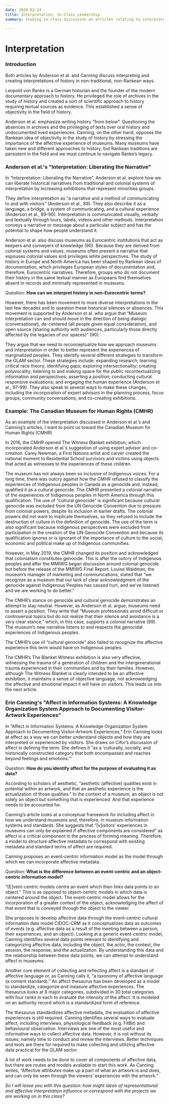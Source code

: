 ```yaml
---
date: 2020-02-24
title: Interpretation: In-Class Leadership
summary: leading in-class discussion on articles relating to interpretation

---
```


# Interpretation

### Introduction
Both articles by Anderson et al. and Canning discuss interpreting and creating interpretations of history in non-traditional, non-Rankean ways. 

Leopold von Ranke is a German historian and the founder of the modern documentary approach to history. He privileged the role of archives in the study of history and created a sort of scientific approach to history requiring textual sources as evidence. This established a sense of objectivity in the field of history. 

Anderson et al. emphasize writing history “from below”. Questioning the absences in archives and the privileging of texts over oral history and undocumented lived experiences. Canning, on the other hand, opposes the Rankean idea of objectivity in the study of history by stressing the importance of the affective experience of museums. Many museums have taken new and different approaches to history, but Rankean traditions are persistent in the field and we must continue to navigate Ranke’s legacy. 

### Anderson et al.'s "Interpretation: Liberating the Narrative"
In “Interpretation: Liberating the Narrative”, Anderson et al. explore how we can liberate historical narratives from traditional and colonial systems of interpretation by increasing exhibitions that represent minorities groups. 

They define interpretation as “a narrative and a method of communicating to and with visitors” (Anderson et al., 89). They also describe it as a language, a bridge, a system of communicating, and a cultural experience (Anderson et al., 89-90). Interpretation is communicated visually, verbally and textually through tours, labels, videos and other methods. Interpretation conveys a narrative or message about a particular subject and has the potential to shape how people understand it.

Anderson et al. also discuss museums as Eurocentric institutions that act as keepers and conveyers of knowledge (90). Because they are derived from colonial systems and values, museums often present a narrative that espouses colonial values and privileges white perspectives. The study of history in Europe and North America has been shaped by Rankean ideas of documentation, which privileges European styles of documentation and, therefore, Eurocentric narratives. Therefore, groups who do not document their history in the same textual manner as Europeans find themselves absent in records and minimally represented in museums. 

Question: **How can we interpret history in non-Eurocentric terms?**

However, there has been movement to more diverse interpretations in the last few decades and to question these historical silences or absences. This movement is supported by Anderson et al. who argue that “Museum interpretation can and should move in the direction of being dialogic (conversational), de-centered (all people given equal consideration), and open source (sharing authority with audiences, particularly those directly affected by the legacies of our spaces)” (90). 

They argue that we need to reconceptualize how we approach museums and interpretation in order to better represent the experiences of marginalized peoples. They identify several different strategies to transform the GLAM sector. These strategies include: expanding research; learning critical race theory; identifying gaps; exploring intersectionality; creating polyvocality; listening to and making space for the public recontextualizing information and perspectives; asserting a position; conducting cultural responsive evaluations; and engaging the human experience (Anderson et al., 97-99). They also speak to several ways to make these changes, including the incorporation of expert advisors in the planning process, focus groups, community conversations, and co-creating exhibitions. 

### Example: The Canadian Museum for Human Rights (CMHR)
As an example of the interpretation discussed in Anderson et al.’s and Canning’s articles, I want to point us toward the Canadian Museum for Human Rights (CMHR)

In 2016, the CMHR opened The Witness Blanket exhibition, which incorporated Anderson et al.’s suggestion of using expert advisor and co-creation. Carey Newman, a First Nations artist and carver created the national moment to Residential School survivors and victims using objects that acted as witnesses to the experiences of these children. 

The museum has not always been so inclusive of Indigenous voices. For a long time, there was outcry against how the CMHR refused to classify the experiences of Indigenous peoples in Canada as a genocide and, instead, qualified it as a cultural genocide. The CMHR presented a colonial narrative of the experiences of Indigenous peoples in North America through this qualification. The use of “cultural genocide” is significant because cultural genocide was excluded from the UN Genocide Convention due to pressure from colonial powers, despite its inclusion in earlier drafts. The colonial powers did not want to implicate themselves, so they refused to include the destruction of culture in the definition of genocide. The use of the term is also significant because indigenous perspectives were excluded from participation in the creation of the UN Genocide Convention and because its qualification ignores or is ignorant of the importance of culture to the social, economic and political make up of Indigenous communities.

However, in May 2019, the CMHR changed its position and acknowledged that colonialism constitutes genocide. This is after the outcry of Indigenous peoples and after the MMIWG began discussion around colonial genocide but before the release of the MMIWG Final Report. Louise Waldman, the museum’s manager of marketing and communications, stated that “we recognize as a museum that our lack of clear acknowledgment of the genocide against Indigenous Peoples has caused hurt, and we’ve listened and we are working to do better.” 

The CMHR’s stance on genocide and cultural genocide demonstrates an attempt to stay neutral. However, as Anderson et al. argue, museums need to assert a position. They write that “Museum professionals avoid difficult or controversial topics but do not realize that their silence and avoidance is a very clear stance,” which, in this case, supports a colonial narrative (99). The museum’s new narrative listens to and respects the genocidal experiences of Indigenous peoples. 

The CMHR’s use of “cultural genocide” also failed to recognize the affective experience this term would have on Indigenous peoples. 

The CMHR’s The Blanket Witness exhibition is also very affective, witnessing the trauma of a generation of children and the intergenerational trauma experienced in their communities and by their families. However, although The Witness Blanket is clearly intended to be an affective exhibition, it maintains a sense of objective language, not acknowledging the affective and emotional impact it will have on visitors. This leads us into the next article. 

### Erin Canning's "Affect in Information Systems: A Knowledge Organization System Approach to Documenting Visitor-Artwork Experiences"
In “Affect in Information Systems: A Knowledge Organization System Approach to Documenting Visitor-Artwork Experiences,” Erin Canning looks at affect as a way we can better understand objects and how they are interpreted or experienced by visitors. She draws on Cifor’s discussion of affect in defining the term. She defines it “as a ‘culturally, socially, and historically constructed category that both encompasses and reaches beyond feelings and emotions.’” 

Question: **How do you identify affect for the purpose of evaluating it as data?**

According to scholars of aesthetic, “aesthetic (affective) qualities exist in potential within an artwork, and that an aesthetic experience is the actualization of those qualities.” In the context of a museum, an object is not solely an object but something that is experienced. And that experience needs to be accounted for. 

Canning’s article looks at a conceptual framework for including affect in how we understand museums and, therefore, in museum information systems and standards. She suggests that “[v]isitors’ experiences in museums can only be explained if affective components are considered” as affect is a critical component in the process of forming meaning. Therefore, a model to structure affective metadata to correspond with existing metadata and standard terms of affect are required.

Canning proposes an event-centric information model as the model through which we can incorporate affective metadata. 

Question: **What is the difference between an event-centric and an object-centric information model?**

“[E]vent-centric models centre an event which then links data points to an object.” This is as opposed to object-centric models in which data is centered around the object. The event-centric model allows for the incorporation of a greater context of the object, acknowledging the affect of that event that is conveyed through the object to the viewer. 

She proposes to develop affective data through the event-centric cultural information data model CIDOC-CRM as it conceptualizes data as outcomes of events (e.g. affective data as a result of the meeting between a person, their experiences, and an object). Looking at a generic event-centric model, Canning identifies several data points relevant to identifying and categorizing affective data, including the object, the actor, the context, the session, the response, and the actualization. By understanding this data and the relationship between these data points, we can attempt to understand affect in museums.

Another core element of collecting and reflecting affect is a standard of affective language or, as Canning calls it, “a taxonomy of affective language (a content standard).” An affect thesaurus has been developed as a model to standardize, categorize and measure affective experiences. The thesaurus looks at 8 major categories, subdivided in 30 total categories with four ranks in each to evaluate the intensity of the affect. It is modeled on an authority record which is a standardized form of reference. 

The thesaurus standardizes affective metadata, the evaluation of affective experiences is still required. Canning identifies several ways to evaluate affect, including interviews, physiological feedback (e.g. FitBit) and behavioural observation. Interviews are one of the most useful and informative ways to collect affective data. However, it is not without its issues; namely time to conduct and review the interviews. Better techniques and tools are there for required to make collecting and utilizing affective data practical for the GLAM sector. 

A lot of work needs to be done to cover all components of affective data, but there are routes and models available to start this work. As Canning writes, “Affective attributes make up a part of what an artwork is and does, and can only be seen through the viewers’ experiences with the artwork.”


*So I will leave you with this question: how might ideas of representational and affective interpretation influence or correspond with the projects we are working on in this class?*

